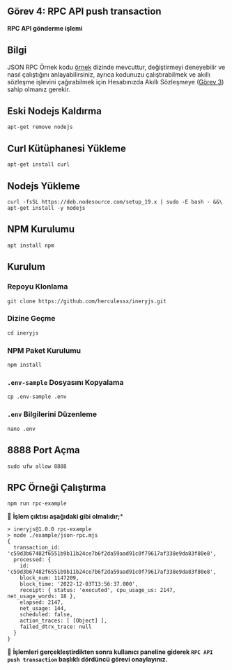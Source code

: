 ## Görev 4: RPC API push transaction
**RPC API gönderme işlemi**

## Bilgi

JSON RPC Örnek kodu [örnek](https://github.com/herculessx/ineryjs/blob/master/example/) dizinde mevcuttur, değiştirmeyi deneyebilir ve nasıl çalıştığını anlayabilirsiniz, ayrıca kodunuzu çalıştırabilmek ve akıllı sözleşme işlevini çağırabilmek için Hesabınızda Akıllı Sözleşmeye ([Görev 3](https://github.com/koltigin/Inery-Node-Kurulum-Rehberi/blob/main/G%C3%B6rev-3.md)) sahip olmanız gerekir.

## Eski Nodejs Kaldırma

```shell
apt-get remove nodejs
```

## Curl Kütüphanesi Yükleme

```shell
apt-get install curl
```

## Nodejs Yükleme

```shell
curl -fsSL https://deb.nodesource.com/setup_19.x | sudo -E bash - &&\
apt-get install -y nodejs
```
     
## NPM Kurulumu

```shell
apt install npm
```

## Kurulum

### Repoyu Klonlama

   ```
   git clone https://github.com/herculessx/ineryjs.git
   ```

### Dizine Geçme

```
cd ineryjs
```

### NPM Paket Kurulumu

```
npm install
```

### `.env-sample` Dosyasını Kopyalama

```
cp .env-sample .env
```

### `.env` Bilgilerini Düzenleme
```
nano .env
```

## 8888 Port Açma 

```
sudo ufw allow 8888
```

## RPC Örneği Çalıştırma

```
npm run rpc-example
```

🔴 **İşlem çıktısı aşağıdaki gibi olmalıdır;***
```
> ineryjs@1.0.0 rpc-example
> node ./example/json-rpc.mjs
{
  transaction_id: 'c59d3b67482f6551b9b11b24ce7b6f2da59aad91c0f79617af338e9da83f80e8',
  processed: {
    id: 'c59d3b67482f6551b9b11b24ce7b6f2da59aad91c0f79617af338e9da83f80e8',
    block_num: 1147209,
    block_time: '2022-12-03T13:56:37.000',
    receipt: { status: 'executed', cpu_usage_us: 2147, net_usage_words: 18 },
    elapsed: 2147,
    net_usage: 144,
    scheduled: false,
    action_traces: [ [Object] ],
    failed_dtrx_trace: null
  }
}
```

🔴 **İşlemleri gerçekleştirdikten sonra kullanıcı paneline giderek `RPC API push transaction` başlıklı dördüncü görevi onaylayınız.**
